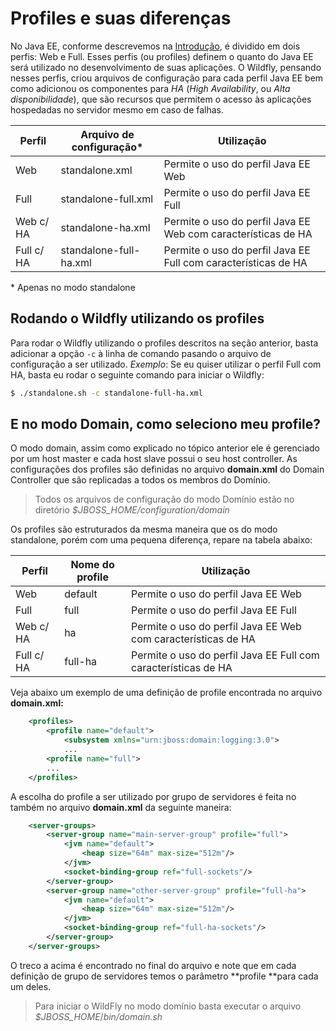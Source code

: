 # Profiles e suas diferenças

No Java EE, conforme descrevemos na [Introdução](../introducao.md), é dividido em dois perfis: Web e Full. Esses perfis \(ou profiles\) definem o quanto do Java EE será utilizado no desenvolvimento de suas aplicações. O Wildfly, pensando nesses perfis, criou arquivos de configuração para cada perfil Java EE bem como adicionou os componentes para _HA_ \(_High Availability_, ou _Alta disponibilidade_\), que são recursos que permitem o acesso às aplicações hospedadas no servidor mesmo em caso de falhas.

| Perfil | Arquivo de configuração\* | Utilização |
| --- | --- | --- |
| Web | standalone.xml | Permite o uso do perfil Java EE Web |
| Full | standalone-full.xml | Permite o uso do perfil Java EE Full |
| Web c/ HA | standalone-ha.xml | Permite o uso do perfil Java EE Web com características de HA |
| Full c/ HA | standalone-full-ha.xml | Permite o uso do perfil Java EE Full com características de HA |

\* Apenas no modo standalone

## Rodando o Wildfly utilizando os profiles

Para rodar o Wildfly utilizando o profiles descritos na seção anterior, basta adicionar a opção `-c` à linha de comando pasando o arquivo de configuração a ser utilizado. _Exemplo_: Se eu quiser utilizar o perfil Full com HA, basta eu rodar o seguinte comando para iniciar o Wildfly:

```bash
$ ./standalone.sh -c standalone-full-ha.xml
```

## E no modo Domain, como seleciono meu profile?

O modo domain, assim como explicado no tópico anterior ele é gerenciado por um host master e cada host slave possui o seu host controller. As configurações dos profiles são definidas no arquivo **domain.xml** do Domain Controller que são replicadas a todos os membros do Domínio.

> Todos os arquivos de configuração do modo Domínio estão no diretório _$JBOSS\_HOME/configuration/domain_

Os profiles são estruturados da mesma maneira que os do modo standalone, porém com uma pequena diferença, repare na tabela abaixo:



| Perfil | Nome do profile | Utilização |
| --- | --- | --- |
| Web | default | Permite o uso do perfil Java EE Web |
| Full | full | Permite o uso do perfil Java EE Full |
| Web c/ HA | ha | Permite o uso do perfil Java EE Web com características de HA |
| Full c/ HA | full-ha | Permite o uso do perfil Java EE Full com características de HA |



Veja abaixo um exemplo de uma definição de profile encontrada no arquivo **domain.xml:**



```xml
    <profiles>
        <profile name="default">
            <subsystem xmlns="urn:jboss:domain:logging:3.0">
            ...
        <profile name="full">
        ...
    </profiles>
```



A escolha do profile a ser utilizado por grupo de servidores é feita no também no arquivo **domain.xml** da seguinte maneira:



```xml
    <server-groups>
        <server-group name="main-server-group" profile="full">
            <jvm name="default">
                <heap size="64m" max-size="512m"/>
            </jvm>
            <socket-binding-group ref="full-sockets"/>
        </server-group>
        <server-group name="other-server-group" profile="full-ha">
            <jvm name="default">
                <heap size="64m" max-size="512m"/>
            </jvm>
            <socket-binding-group ref="full-ha-sockets"/>
        </server-group>
    </server-groups>
```



O treco a acima é encontrado no final do arquivo e note que em cada definição de grupo de servidores temos o parâmetro **profile **para cada um deles.

> Para iniciar o WildFly no modo domínio basta executar o arquivo _$JBOSS\_HOME_/_bin/domain.sh_



